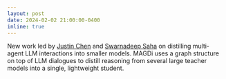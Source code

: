 ```yaml
---
layout: post
date: 2024-02-02 21:00:00-0400
inline: true
---
```


New work led by [Justin Chen](https://dinobby.github.io) and [Swarnadeep Saha](https://swarnahub.github.io) on distilling multi-agent LLM interactions into smaller models. MAGDi uses a graph structure on top of LLM dialogues to distill reasoning from several large teacher models into a single, lightweight student. 
